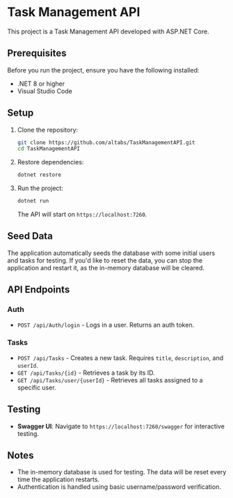 ﻿# Task Management API

This project is a Task Management API developed with ASP.NET Core.

## Prerequisites

Before you run the project, ensure you have the following installed:
- .NET 8 or higher
-  Visual Studio Code

## Setup

1. Clone the repository:
    ```bash
    git clone https://github.com/altabs/TaskManagementAPI.git
    cd TaskManagementAPI
    ```

2. Restore dependencies:
    ```bash
    dotnet restore
    ```

3. Run the project:
    ```bash
    dotnet run
    ```

    The API will start on `https://localhost:7260`.

## Seed Data

The application automatically seeds the database with some initial users and tasks for testing. If you'd like to reset the data, you can stop the application and restart it, as the in-memory database will be cleared.

## API Endpoints

### Auth

- `POST /api/Auth/login` - Logs in a user. Returns an auth token.

### Tasks

- `POST /api/Tasks` - Creates a new task. Requires `title`, `description`, and `userId`.
- `GET /api/Tasks/{id}` - Retrieves a task by its ID.
- `GET /api/Tasks/user/{userId}` - Retrieves all tasks assigned to a specific user.

## Testing

- **Swagger UI**: Navigate to `https://localhost:7260/swagger` for interactive testing.


## Notes

- The in-memory database is used for testing. The data will be reset every time the application restarts.
- Authentication is handled using basic username/password verification.


